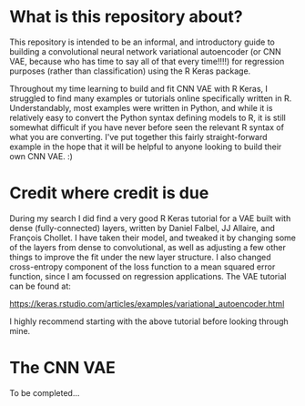 # What is this repository about?

This repository is intended to be an informal, and introductory guide to building a convolutional neural network variational autoencoder (or CNN VAE, because who has time to say all of that every time!!!!) for regression purposes (rather than classification) using the R Keras package.

Throughout my time learning to build and fit CNN VAE with R Keras, I struggled to find many examples or tutorials online specifically written in R. Understandably, most examples were written in Python, and while it is relatively easy to convert the Python syntax defining models to R, it is still somewhat difficult if you have never before seen the relevant R syntax of what you are converting. I've put together this fairly straight-forward example in the hope that it will be helpful to anyone looking to build their own CNN VAE. :)

# Credit where credit is due

During my search I did find a very good R Keras tutorial for a VAE built with dense (fully-connected) layers, written by Daniel Falbel, JJ Allaire, and François Chollet. I have taken their model, and tweaked it by changing some of the layers from dense to convolutional, as well as adjusting a few other things to improve the fit under the new layer structure. I also changed cross-entropy component of the loss function to a mean squared error function, since I am focussed on regression applications. The VAE tutorial can be found at:

https://keras.rstudio.com/articles/examples/variational_autoencoder.html

I highly recommend starting with the above tutorial before looking through mine. 

# The CNN VAE

To be completed... 

